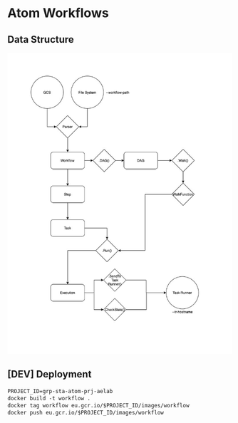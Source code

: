 # Atom Workflows

## Data Structure
![Data Structure](doc/data-structures.jpg "Data Structure")


## [DEV] Deployment
```
PROJECT_ID=grp-sta-atom-prj-aelab
docker build -t workflow .
docker tag workflow eu.gcr.io/$PROJECT_ID/images/workflow          
docker push eu.gcr.io/$PROJECT_ID/images/workflow
```
